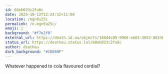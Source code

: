 ```yaml
---
id: 68eb033c2fa6c
date: 2025-10-12T12:24:12+11:00
location: /mgn0u25c
permalink: /n.mgn0u25c/
emoji: 🥤
background: "#f7e2f0"
external_url: https://death.id.au/objects/186d4c09-9068-eb03-3852-883361407675
status_url: https://deathau.status.lol/68eb033c2fa6c
author: deathau
dark_background: "#1D080F"
---
```


Whatever happened to cola flavoured cordial?
